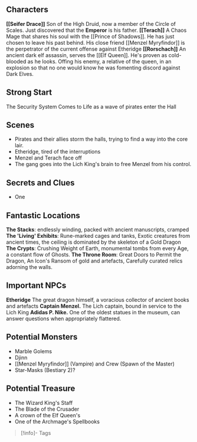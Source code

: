 ## Characters
**[[Seifer Drace]]** Son of the High Druid, now a member of the Circle of Scales.  Just discovered that the **Emperor** is his father.
**[[Terach]]** A Chaos Mage that shares his soul with the [[Prince of Shadows]].  He has just chosen to leave his past behind.  His close friend [[Menzel Myryfindor]] is the perpetrator of the current offense against Etheridge
**[[Rorschach]]** An ancient dark elf assassin, serves the [[Elf Queen]].  He's proven as cold-blooded as he looks.  Offing his enemy, a relative of the queen, in an explosion so that no one would know he was fomenting discord against Dark Elves.

## Strong Start

The Security System Comes to Life as a wave of pirates enter the Hall

## Scenes
- Pirates and their allies storm the halls, trying to find a way into the core lair.
- Etheridge, tired of the interruptions
- Menzel and Terach face off
- The gang goes into the Lich King's brain to free Menzel from his control.

## Secrets and Clues

- One

## Fantastic Locations
**The Stacks**: endlessly winding, packed with ancient manuscripts, cramped
**The 'Living' Exhibits**: Rune-marked cages and tanks, Exotic creatures from ancient times, the ceiling is dominated by the skeleton of a Gold Dragon
**The Crypts**: Crushing Weight of Earth, monumental tombs from every Age, a constant flow of Ghosts.
**The Throne Room**: Great Doors to Permit the Dragon, An Icon's Ransom of gold and artefacts, Carefully curated relics adorning the walls.

## Important NPCs
**Etheridge** The great dragon himself, a voracious collector of ancient books and artefacts
**Captain Menzel.** The Lich captain, bound in service to the Lich King
**Adidas P. Nike.** One of the oldest statues in the museum, can answer questions when appropriately flattered.

## Potential Monsters
* Marble Golems
* Djinn
* [[Menzel Myryfindor]] (Vampire) and Crew (Spawn of the Master)
* Star-Masks (Bestiary 2)?

## Potential Treasure
* The Wizard King's Staff
* The Blade of the Crusader
* A crown of the Elf Queen's
* One of the Archmage's Spellbooks

> [!info]- Tags

